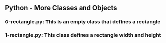 ## Python - More Classes and Objects
### 0-rectangle.py: This is an empty class that defines a rectangle
### 1-rectangle.py: This class defines a rectangle width and height
